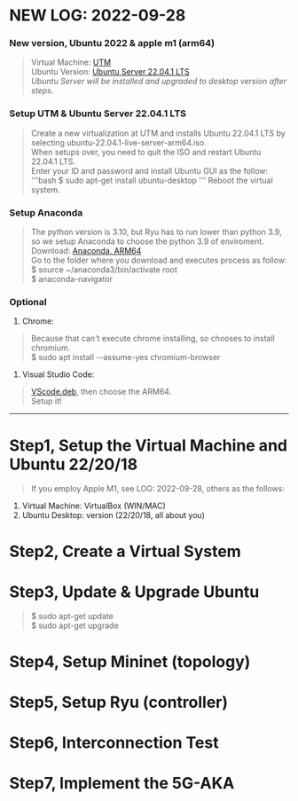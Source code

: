 # NEW LOG: 2022-09-28
### New version, Ubuntu 2022 & apple m1 (arm64)
> Virtual Machine: [UTM](https://mac.getutm.app)  
> Ubuntu Version: [Ubuntu Server 22.04.1 LTS](https://cdimage.ubuntu.com/releases/22.04/release/ubuntu-22.04.1-live-server-arm64.iso?_ga=2.232931869.2065210953.1664353438-201900941.1664353438)  
> *Ubuntu Server will be installed and upgraded to desktop version after steps.*

### Setup UTM & Ubuntu Server 22.04.1 LTS
> Create a new virtualization at UTM and installs Ubuntu 22.04.1 LTS by selecting ubuntu-22.04.1-live-server-arm64.iso.  
> When setups over, you need to quit the ISO and restart Ubuntu 22.04.1 LTS.  
> Enter your ID and password and install Ubuntu GUI as the follow:  
'''bash
$ sudo apt-get install ubuntu-desktop
'''
> Reboot the virtual system.

### Setup Anaconda
> The python version is 3.10, but Ryu has to run lower than python 3.9, so we setup Anaconda to choose the python 3.9 of enviroment.  
> Download: [Anaconda, ARM64](https://repo.anaconda.com/archive/Anaconda3-2022.05-Linux-aarch64.sh)  
> Go to the folder where you download and executes process as follow:  
> $ source ~/anaconda3/bin/activate root  
> $ anaconda-navigator

### Optional
1. Chrome:
> Because that can't execute chrome installing, so chooses to install chromium.  
> $ sudo apt install --assume-yes chromium-browser
1. Visual Studio Code:
> [VScode.deb](https://az764295.vo.msecnd.net/stable/74b1f979648cc44d385a2286793c226e611f59e7/code_1.71.2-1663189619_arm64.deb "ARM64"), then choose the ARM64.  
> Setup it!

***

# Step1, Setup the Virtual Machine and Ubuntu 22/20/18
> If you employ Apple M1, see LOG: 2022-09-28, others as the follows:  
1. Virtual Machine: VirtualBox (WIN/MAC)
2. Ubuntu Desktop: version (22/20/18, all about you)

# Step2, Create a Virtual System

# Step3, Update & Upgrade Ubuntu
> $ sudo apt-get update  
> $ sudo apt-get upgrade

# Step4, Setup Mininet (topology)

# Step5, Setup Ryu (controller)

# Step6, Interconnection Test

# Step7, Implement the 5G-AKA
